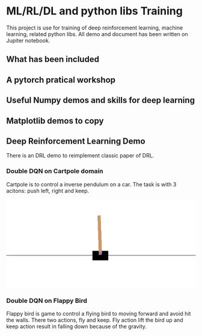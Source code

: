 # ML/RL/DL and python libs Training

This project is use for training of deep reinforcement learning, machine learning, related python libs. All demo and document has been written on Jupiter notebook.

## What has been included

## A pytorch pratical workshop

## Useful Numpy demos and skills for deep learning

## Matplotlib demos to copy

## Deep Reinforcement Learning Demo
There is an DRL demo to reimplement classic paper of DRL.
### Double DQN on Cartpole domain
Cartpole is to control a inverse pendulum on a car.  The task is with 3 acitons: push left, right and keep.


![Image](https://github.com/mannerslee/MachineLearningPythonStudy/blob/master/img/cartpole.gif "carpole")

### Double DQN on Flappy Bird
Flappy bird is game to control a flying bird to moving forward and avoid hit the walls. There two actions, fly and keep.
Fly action lift the bird up and keep action result in falling down because of the gravity.

